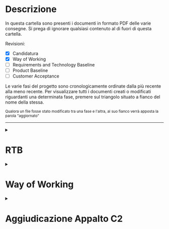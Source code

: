 # Descrizione
In questa cartella sono presenti i documenti in formato PDF delle varie consegne.
Si prega di ignorare qualsiasi contenuto al di fuori di questa cartella.

Revisioni:
- [x] Candidatura
- [x] Way of Working
- [ ] Requirements and Technology Baseline
- [ ] Product Baseline
- [ ] Customer Acceptance

Le varie fasi del progetto sono cronologicamente ordinate dalla più recente alla meno recente. Per visualizzare tutti i documenti creati o modificati riguardanti una determinata fase, premere sul triangolo situato a fianco del nome della stessa.

<small>Qualora un file fosse stato modificato tra una fase e l'altra, al suo fianco verrà apposta la parola "aggiornato"</small>

---

<details>
    <summary><h1>RTB</h1></summary>

## Documenti ad Uso Esterno
- [Analisi dei Requisiti](esterni/analisi_dei_requisiti.pdf)
- [Piano di Progetto](esterni/piano_di_progetto.pdf) (Aggiornato)
- [Piano di Qualifica](esterni/piano_di_qualifica.pdf) (Aggiornato)
- [Motivazione delle Scelte](esterni/motivazione_scelte.pdf)
- [Glossario](esterni/glossario.pdf) (Aggiornato)
- [Verbale del 17/05/2023 con Imola Informatica](esterni/verbali/2023_05_17_E.pdf)
- [Verbale del 29/05/2023 con Prof. Cardin](esterni/verbali/2023_05_29_E.pdf)
## Documenti ad Uso Interno
- [Norme di Progetto](interni/norme_di_progetto.pdf) (Aggiornato)
- [16 Verbali Interni](interni/verbali/) (tra il 16/03/2023 e il 17/07/2023)
</details>

<details>
<summary><h1> Way of Working </h1></summary>

## Documenti ad Uso Esterno
- [Norme di Progetto](interni/norme_di_progetto.pdf)
- [Piano di Progetto](esterni/piano_di_progetto.pdf)
- [Piano di Qualifica](esterni/piano_di_qualifica.pdf)
- [Glossario](esterni/glossario.pdf)

## Verbali Esterni
 - [Verbale del 19/04/2023 con Imola Informatica](esterni/verbali/2023_04_19_E.pdf)

</details>

<details>
<summary><h1>Aggiudicazione Appalto C2</h1></summary>

## Candidatura
 - [Lettera di Candidatura](esterni/candidatura.pdf)

## Verbali Esterni
 - [Verbale del 20/03/2023 con SyncLab](esterni/verbali/2023_03_20_E.pdf)
 - [Verbale del 22/03/2023 con Imola Informatica](esterni/verbali/2023_03_22_E1.pdf)
 - [Verbale del 22/03/2023 con InfoCert](esterni/verbali/2023_03_22_E2.pdf)

</details>

